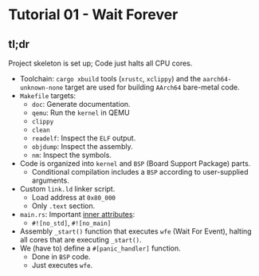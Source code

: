# Tutorial 01 - Wait Forever

## tl;dr

Project skeleton is set up; Code just halts all CPU cores.

- Toolchain: `cargo xbuild` tools (`xrustc`, `xclippy`) and the
  `aarch64-unknown-none` target are used for building `AArch64` bare-metal code.
- `Makefile` targets:
    - `doc`: Generate documentation.
    - `qemu`: Run the `kernel` in QEMU
    - `clippy`
    - `clean`
    - `readelf`: Inspect the `ELF` output.
    - `objdump`: Inspect the assembly.
    - `nm`: Inspect the symbols.
- Code is organized into `kernel` and `BSP` (Board Support Package) parts.
    - Conditional compilation includes a `BSP` according to user-supplied
      arguments.
- Custom `link.ld` linker script.
    - Load address at `0x80_000`
    - Only `.text` section.
- `main.rs`: Important [inner attributes]:
    - `#![no_std]`, `#![no_main]`
- Assembly `_start()` function that executes `wfe` (Wait For Event), halting all
  cores that are executing `_start()`.
- We (have to) define a `#[panic_handler]` function.
    - Done in `BSP` code.
	- Just executes `wfe`.

[inner attributes]: https://doc.rust-lang.org/reference/attributes.html
